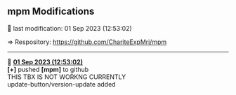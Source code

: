 ## **mpm Modifications**
 &#x1F535; last modification:   01 Sep 2023 (12:53:02)  
    
 &#8658; Respository: <a href= "https://github.com/ChariteExpMri/mpm">https://github.com/ChariteExpMri/mpm</a>  
    
    
    
------------------  
  &#x1F535;   <ins>**01 Sep 2023 (12:53:02)**</ins>  
  __[+]__ pushed __[mpm]__ to github  
  THIS TBX IS NOT WORKNG CURRENTLY  
  update-button/version-update added  
<!---->
